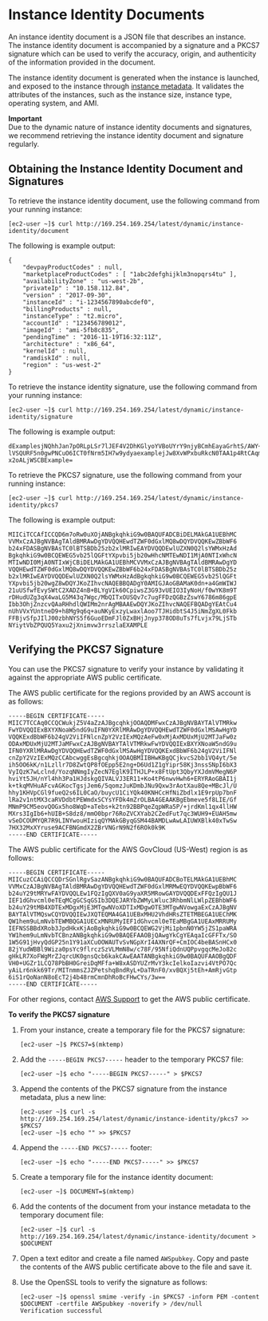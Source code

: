 # Instance Identity Documents<a name="instance-identity-documents"></a>

An instance identity document is a JSON file that describes an instance\. The instance identity document is accompanied by a signature and a PKCS7 signature which can be used to verify the accuracy, origin, and authenticity of the information provided in the document\. 

The instance identity document is generated when the instance is launched, and exposed to the instance through [instance metadata](ec2-instance-metadata.md)\. It validates the attributes of the instances, such as the instance size, instance type, operating system, and AMI\. 

**Important**  
Due to the dynamic nature of instance identity documents and signatures, we recommend retrieving the instance identity document and signature regularly\.

## Obtaining the Instance Identity Document and Signatures<a name="instance-identity-signatures"></a>

To retrieve the instance identity document, use the following command from your running instance:

```
[ec2-user ~]$ curl http://169.254.169.254/latest/dynamic/instance-identity/document
```

The following is example output:

```
{
    "devpayProductCodes" : null,
    "marketplaceProductCodes" : [ "1abc2defghijklm3nopqrs4tu" ], 
    "availabilityZone" : "us-west-2b",
    "privateIp" : "10.158.112.84",
    "version" : "2017-09-30",
    "instanceId" : "i-1234567890abcdef0",
    "billingProducts" : null,
    "instanceType" : "t2.micro",
    "accountId" : "123456789012",
    "imageId" : "ami-5fb8c835",
    "pendingTime" : "2016-11-19T16:32:11Z",
    "architecture" : "x86_64",
    "kernelId" : null,
    "ramdiskId" : null,
    "region" : "us-west-2"
}
```

To retrieve the instance identity signature, use the following command from your running instance:

```
[ec2-user ~]$ curl http://169.254.169.254/latest/dynamic/instance-identity/signature
```

The following is example output:

```
dExamplesjNQhhJan7pORLpLSr7lJEF4V2DhKGlyoYVBoUYrY9njyBCmhEayaGrhtS/AWY+LPx
lVSQURF5n0gwPNCuO6ICT0fNrm5IH7w9ydyaexamplejJw8XvWPxbuRkcN0TAA1p4RtCAqm4ms
x2oALjWSCBExample=
```

To retrieve the PKCS7 signature, use the following command from your running instance:

```
[ec2-user ~]$ curl http://169.254.169.254/latest/dynamic/instance-identity/pkcs7
```

The following is example output:

```
MIICiTCCAfICCQD6m7oRw0uXOjANBgkqhkiG9w0BAQUFADCBiDELMAkGA1UEBhMC
VVMxCzAJBgNVBAgTAldBMRAwDgYDVQQHEwdTZWF0dGxlMQ8wDQYDVQQKEwZBbWF6
b24xFDASBgNVBAsTC0lBTSBDb25zb2xlMRIwEAYDVQQDEwlUZXN0Q2lsYWMxHzAd
BgkqhkiG9w0BCQEWEG5vb25lQGFtYXpvbi5jb20wHhcNMTEwNDI1MjA0NTIxWhcN
MTIwNDI0MjA0NTIxWjCBiDELMAkGA1UEBhMCVVMxCzAJBgNVBAgTAldBMRAwDgYD
VQQHEwdTZWF0dGxlMQ8wDQYDVQQKEwZBbWF6b24xFDASBgNVBAsTC0lBTSBDb25z
b2xlMRIwEAYDVQQDEwlUZXN0Q2lsYWMxHzAdBgkqhkiG9w0BCQEWEG5vb25lQGFt
YXpvbi5jb20wgZ8wDQYJKoZIhvcNAQEBBQADgY0AMIGJAoGBAMaK0dn+a4GmWIWJ
21uUSfwfEvySWtC2XADZ4nB+BLYgVIk60CpiwsZ3G93vUEIO3IyNoH/f0wYK8m9T
rDHudUZg3qX4waLG5M43q7Wgc/MbQITxOUSQv7c7ugFFDzQGBzZswY6786m86gpE
Ibb3OhjZnzcvQAaRHhdlQWIMm2nrAgMBAAEwDQYJKoZIhvcNAQEFBQADgYEAtCu4
nUhVVxYUntneD9+h8Mg9q6q+auNKyExzyLwaxlAoo7TJHidbtS4J5iNmZgXL0Fkb
FFBjvSfpJIlJ00zbhNYS5f6GuoEDmFJl0ZxBHjJnyp378OD8uTs7fLvjx79LjSTb
NYiytVbZPQUQ5Yaxu2jXnimvw3rrszlaEXAMPLE
```

## Verifying the PKCS7 Signature<a name="instance-identity-signature-verification-example"></a>

You can use the PKCS7 signature to verify your instance by validating it against the appropriate AWS public certificate\.

The AWS public certificate for the regions provided by an AWS account is as follows:

```
-----BEGIN CERTIFICATE-----
MIIC7TCCAq0CCQCWukjZ5V4aZzAJBgcqhkjOOAQDMFwxCzAJBgNVBAYTAlVTMRkw
FwYDVQQIExBXYXNoaW5ndG9uIFN0YXRlMRAwDgYDVQQHEwdTZWF0dGxlMSAwHgYD
VQQKExdBbWF6b24gV2ViIFNlcnZpY2VzIExMQzAeFw0xMjAxMDUxMjU2MTJaFw0z
ODAxMDUxMjU2MTJaMFwxCzAJBgNVBAYTAlVTMRkwFwYDVQQIExBXYXNoaW5ndG9u
IFN0YXRlMRAwDgYDVQQHEwdTZWF0dGxlMSAwHgYDVQQKExdBbWF6b24gV2ViIFNl
cnZpY2VzIExMQzCCAbcwggEsBgcqhkjOOAQBMIIBHwKBgQCjkvcS2bb1VQ4yt/5e
ih5OO6kK/n1Lzllr7D8ZwtQP8fOEpp5E2ng+D6Ud1Z1gYipr58Kj3nssSNpI6bX3
VyIQzK7wLclnd/YozqNNmgIyZecN7EglK9ITHJLP+x8FtUpt3QbyYXJdmVMegN6P
hviYt5JH/nYl4hh3Pa1HJdskgQIVALVJ3ER11+Ko4tP6nwvHwh6+ERYRAoGBAI1j
k+tkqMVHuAFcvAGKocTgsjJem6/5qomzJuKDmbJNu9Qxw3rAotXau8Qe+MBcJl/U
hhy1KHVpCGl9fueQ2s6IL0CaO/buycU1CiYQk40KNHCcHfNiZbdlx1E9rpUp7bnF
lRa2v1ntMX3caRVDdbtPEWmdxSCYsYFDk4mZrOLBA4GEAAKBgEbmeve5f8LIE/Gf
MNmP9CM5eovQOGx5ho8WqD+aTebs+k2tn92BBPqeZqpWRa5P/+jrdKml1qx4llHW
MXrs3IgIb6+hUIB+S8dz8/mmO0bpr76RoZVCXYab2CZedFut7qc3WUH9+EUAH5mw
vSeDCOUMYQR7R9LINYwouHIziqQYMAkGByqGSM44BAMDLwAwLAIUWXBlk40xTwSw
7HX32MxXYruse9ACFBNGmdX2ZBrVNGrN9N2f6ROk0k9K
-----END CERTIFICATE-----
```

The AWS public certificate for the AWS GovCloud \(US\-West\) region is as follows:

```
-----BEGIN CERTIFICATE-----
MIICuzCCAiQCCQDrSGnlRgvSazANBgkqhkiG9w0BAQUFADCBoTELMAkGA1UEBhMC
VVMxCzAJBgNVBAgTAldBMRAwDgYDVQQHEwdTZWF0dGxlMRMwEQYDVQQKEwpBbWF6
b24uY29tMRYwFAYDVQQLEw1FQzIgQXV0aG9yaXR5MRowGAYDVQQDExFFQzIgQU1J
IEF1dGhvcml0eTEqMCgGCSqGSIb3DQEJARYbZWMyLWluc3RhbmNlLWlpZEBhbWF6
b24uY29tMB4XDTExMDgxMjE3MTgwNVoXDTIxMDgwOTE3MTgwNVowgaExCzAJBgNV
BAYTAlVTMQswCQYDVQQIEwJXQTEQMA4GA1UEBxMHU2VhdHRsZTETMBEGA1UEChMK
QW1hem9uLmNvbTEWMBQGA1UECxMNRUMyIEF1dGhvcml0eTEaMBgGA1UEAxMRRUMy
IEFNSSBBdXRob3JpdHkxKjAoBgkqhkiG9w0BCQEWG2VjMi1pbnN0YW5jZS1paWRA
YW1hem9uLmNvbTCBnzANBgkqhkiG9w0BAQEFAAOBjQAwgYkCgYEAqaIcGFFTx/SO
1W5G91jHvyQdGP25n1Y91aXCuOOWAUTvSvNGpXrI4AXNrQF+CmIOC4beBASnHCx0
82jYudWBBl9Wiza0psYc9flrczSzVLMmN8w/c78F/95NfiQdnUQPpvgqcMeJo82c
gHkLR7XoFWgMrZJqrcUK0gnsQcb6kakCAwEAATANBgkqhkiG9w0BAQUFAAOBgQDF
VH0+UGZr1LCQ78PbBH0GreiDqMFfa+W8xASDYUZrMvY3kcIelkoIazvi4VtPO7Qc
yAiLr6nkk69Tr/MITnmmsZJZPetshqBndRyL+DaTRnF0/xvBQXj5tEh+AmRjvGtp
6iS1rQoNanN8oEcT2j4b48rmCmnDhRoBcFHwCYs/3w==
-----END CERTIFICATE-----
```

For other regions, contact [AWS Support](https://aws.amazon.com/premiumsupport/) to get the AWS public certificate\.

**To verify the PKCS7 signature**

1. From your instance, create a temporary file for the PKCS7 signature:

   ```
   [ec2-user ~]$ PKCS7=$(mktemp)
   ```

1. Add the `-----BEGIN PKCS7-----` header to the temporary PKCS7 file:

   ```
   [ec2-user ~]$ echo "-----BEGIN PKCS7-----" > $PKCS7
   ```

1. Append the contents of the PKCS7 signature from the instance metadata, plus a new line:

   ```
   [ec2-user ~]$ curl -s http://169.254.169.254/latest/dynamic/instance-identity/pkcs7 >> $PKCS7
   [ec2-user ~]$ echo "" >> $PKCS7
   ```

1. Append the `-----END PKCS7-----` footer:

   ```
   [ec2-user ~]$ echo "-----END PKCS7-----" >> $PKCS7
   ```

1. Create a temporary file for the instance identity document:

   ```
   [ec2-user ~]$ DOCUMENT=$(mktemp)
   ```

1. Add the contents of the document from your instance metadata to the temporary document file:

   ```
   [ec2-user ~]$ curl -s http://169.254.169.254/latest/dynamic/instance-identity/document > $DOCUMENT
   ```

1. Open a text editor and create a file named `AWSpubkey`\. Copy and paste the contents of the AWS public certificate above to the file and save it\.

1. Use the OpenSSL tools to verify the signature as follows:

   ```
   [ec2-user ~]$ openssl smime -verify -in $PKCS7 -inform PEM -content $DOCUMENT -certfile AWSpubkey -noverify > /dev/null
   Verification successful
   ```
